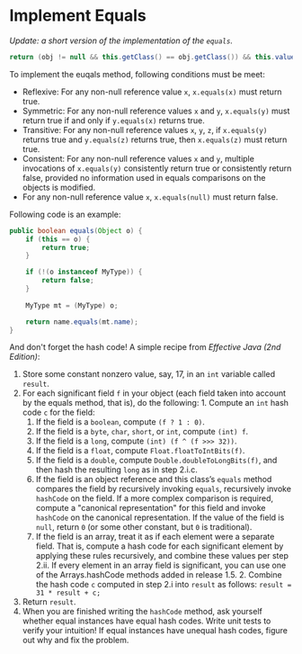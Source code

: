 # Implement Equals

_Update: a short version of the implementation of the `equals`._

```java
return (obj != null && this.getClass() == obj.getClass()) && this.value == ((MyType) obj).value;
```

To implement the euqals method, following conditions must be meet:

  * Reflexive: For any non-null reference value `x`, `x.equals(x)` must return true.
  * Symmetric: For any non-null reference values `x` and `y`, `x.equals(y)` must return true if and only if `y.equals(x)` returns true.
  * Transitive: For any non-null reference values `x`, `y`, `z`, if `x.equals(y)` returns true and `y.equals(z)` returns true, then `x.equals(z)` must return true.
  * Consistent: For any non-null reference values `x` and `y`, multiple invocations of `x.equals(y)` consistently return true or consistently return false, provided no information used in equals comparisons on the objects is modified.
  * For any non-null reference value `x`, `x.equals(null)` must return false.

Following code is an example:

```java
public boolean equals(Object o) {
	if (this == o) {
		return true;
	}

	if (!(o instanceof MyType)) {
		return false;
	}
	
	MyType mt = (MyType) o;

	return name.equals(mt.name);
}
```

And don't forget the hash code! A simple recipe from _Effective Java (2nd Edition)_:

  1. Store some constant nonzero value, say, 17, in an `int` variable called `result`.
  2. For each significant field `f` in your object (each field taken into account by the equals method, that is), do the following:
    1. Compute an `int` hash code `c` for the field:
      1. If the field is a `boolean`, compute `(f ? 1 : 0)`.
      2. If the field is a `byte`, `char`, `short`, or `int`, compute `(int) f`.
      3. If the field is a `long`, compute `(int) (f ^ (f >>> 32))`.
      4. If the field is a `float`, compute `Float.floatToIntBits(f)`.
      5. If the field is a `double`, compute `Double.doubleToLongBits(f)`, and then hash the resulting `long` as in step 2.i.c.
      6. If the field is an object reference and this class’s `equals` method compares the field by recursively invoking `equals`, recursively invoke `hashCode` on the field. If a more complex comparison is required, compute a "canonical representation" for this field and invoke `hashCode` on the canonical representation. If the value of the field is `null`, return `0` (or some other constant, but `0` is traditional).
      7. If the field is an array, treat it as if each element were a separate field. That is, compute a hash code for each significant element by applying these rules recursively, and combine these values per step 2.ii. If every element in an array field is significant, you can use one of the Arrays.hashCode methods added in release 1.5.
    2. Combine the hash code `c` computed in step 2.i into `result` as follows: `result = 31 * result + c;`
  3. Return `result`.
  4. When you are finished writing the `hashCode` method, ask yourself whether equal instances have equal hash codes. Write unit tests to verify your intuition! If equal instances have unequal hash codes, figure out why and fix the problem.
